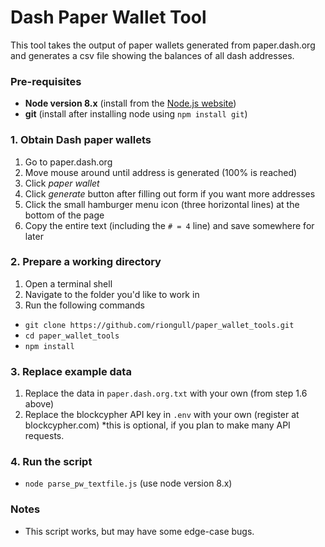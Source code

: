 # Dash Paper Wallet Tool

This tool takes the output of paper wallets generated from paper.dash.org and generates a csv file showing the balances of all dash addresses.

### Pre-requisites

* **Node version 8.x** (install from the [Node.js website](https://nodejs.org/en/))
* __git__ (install after installing node using `npm install git`)

### 1. Obtain Dash paper wallets

1. Go to paper.dash.org
1. Move mouse around until address is generated (100% is reached)
1. Click *paper wallet*
1. Click *generate* button after filling out form if you want more addresses
1. Click the small hamburger menu icon (three horizontal lines) at the bottom of the page
1. Copy the entire text (including the `# = 4` line) and save somewhere for later

### 2. Prepare a working directory

1. Open a terminal shell
1. Navigate to the folder you'd like to work in
1. Run the following commands

* `git clone https://github.com/riongull/paper_wallet_tools.git`
* `cd paper_wallet_tools`
* `npm install`

### 3. Replace example data

1. Replace the data in `paper.dash.org.txt` with your own (from step 1.6 above)
1. Replace the blockcypher API key in `.env` with your own (register at blockcypher.com)
    *this is optional, if you plan to make many API requests.

### 4. Run the script

* `node parse_pw_textfile.js` (use node version 8.x)

### Notes

* This script works, but may have some edge-case bugs.
